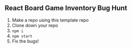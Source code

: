 ## React Board Game Inventory Bug Hunt

1) Make a repo using this template repo
2) Clone down your repo
3) `npm i`
4) `npm start`
5) Fix the bugs!
